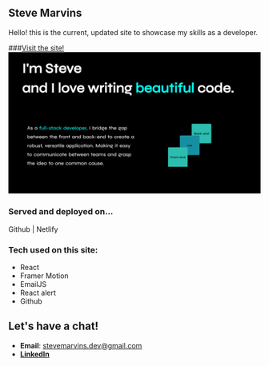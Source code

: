 ## Steve Marvins
Hello! this is the current, updated site to showcase my skills as a developer.


###[Visit the site!](https://www.stevemarvins.dev@gmail.com/)
![Trailer pic](/Intro.png)

### Served and deployed on...
Github | Netlify

### Tech used on this site:
* React
* Framer Motion
* EmailJS
* React alert
* Github

## Let's have a chat!
* **Email**: [stevemarvins.dev@gmail.com](https://www.stevemarvins.dev@gmail.com/)
* **[LinkedIn](https://www.linkedin.com/in/stevemarvins-dev)**
